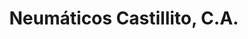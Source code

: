 ---
title: "Neumáticos Castillito, C.A."
url: /ciudad-guayana-puerto-ordaz/neumaticos-castillito-c-a/
shop: Reifen
---